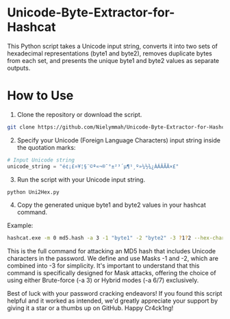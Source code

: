 # Unicode-Byte-Extractor-for-Hashcat
This Python script takes a Unicode input string, converts it into two sets of hexadecimal representations (byte1 and byte2), removes duplicate bytes from each set, and presents the unique byte1 and byte2 values as separate outputs.

# How to Use

1. Clone the repository or download the script.

```bash
git clone https://github.com/Nielymmah/Unicode-Byte-Extractor-for-Hashcat.git
```
2. Specify your Unicode (Foreign Language Characters) input string inside the quotation marks:

```python
# Input Unicode string
unicode_string = "é¢¡£¤¥¦§¨©ª«¬­®¯°±²³´µ¶¹¸º»¼½¾¿ÀÁÂÃÄ×£"
```

3. Run the script with your Unicode input string.

```bash
python Uni2Hex.py
```

4. Copy the generated unique byte1 and byte2 values in your hashcat command.

Example:

```bash
hashcat.exe -m 0 md5.hash -a 3 -1 "byte1" -2 "byte2" -3 ?1?2 --hex-charset 'ikn?3w?3myk?3y!' -o SolvedMD5.txt
```

This is the full command for attacking an MD5 hash that includes Unicode characters in the password. 
We define and use Masks -1 and -2, which are combined into -3 for simplicity. 
It's important to understand that this command is specifically designed for Mask attacks, 
offering the choice of using either Brute-force (-a 3) or Hybrid modes (-a 6/7) exclusively.

Best of luck with your password cracking endeavors! If you found this script helpful and it worked as intended, we'd greatly appreciate your support by giving it a star or a thumbs up on GitHub. Happy Cr4ck1ng!
